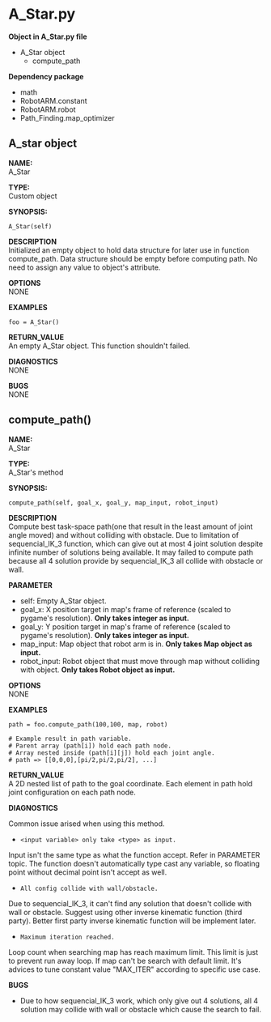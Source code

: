 # A_Star.py
**Object in A_Star.py file**
- A_Star object
    - compute_path

**Dependency package**
- math
- RobotARM.constant
- RobotARM.robot
- Path_Finding.map_optimizer


## A_star object

**NAME:** \
A_Star

**TYPE:**\
Custom object

**SYNOPSIS:** 
```
A_Star(self)
```

**DESCRIPTION**\
Initialized an empty object to hold data structure for later use in function compute_path. Data structure should be empty before computing path. No need to assign any value to object's attribute.

**OPTIONS**\
NONE

**EXAMPLES**
```
foo = A_Star()
```

**RETURN_VALUE**\
An empty A_Star object. This function shouldn't failed.

**DIAGNOSTICS**\
NONE

**BUGS**\
NONE

## compute_path()

**NAME:** \
A_Star

**TYPE:**\
A_Star's method

**SYNOPSIS:** 
```
compute_path(self, goal_x, goal_y, map_input, robot_input)
```

**DESCRIPTION**\
Compute best task-space path(one that result in the least amount of joint angle moved) and without colliding with obstacle. Due to limitation of sequencial_IK_3 function, which can give out at most 4 joint solution despite infinite number of solutions being available. It may failed to compute path because all 4 solution provide by sequencial_IK_3 all collide with obstacle or wall.


**PARAMETER**
- self: Empty A_Star object.
- goal_x: X position target in map's frame of reference (scaled to pygame's resolution). **Only takes integer as input.**
- goal_y: Y position target in map's frame of reference (scaled to pygame's resolution). **Only takes integer as input.**
- map_input: Map object that robot arm is in. **Only takes Map object as input.** 
- robot_input: Robot object that must move through map without colliding with object. **Only takes Robot object as input.** 

**OPTIONS**\
NONE

**EXAMPLES**
```
path = foo.compute_path(100,100, map, robot)

# Example result in path variable.
# Parent array (path[i]) hold each path node.
# Array nested inside (path[i][j]) hold each joint angle.
# path => [[0,0,0],[pi/2,pi/2,pi/2], ...]
```

**RETURN_VALUE**\
A 2D nested list of path to the goal coordinate. Each element in path hold joint configuration on each path node.

**DIAGNOSTICS**

Common issue arised when using this method.
- `<input variable> only take <type> as input.`

Input isn't the same type as what the function accept. Refer in PARAMETER topic. The function doesn't automatically type cast any variable, so floating point without decimal point isn't accept as well.

- `All config collide with wall/obstacle.`

Due to sequencial_IK_3, it can't find any solution that doesn't collide with wall or obstacle. Suggest using other inverse kinematic function (third party). Better first party inverse kinematic function will be implement later.

- `Maximum iteration reached.`

Loop count when searching map has reach maximum limit. This limit is just to prevent run away loop. If map can't be search with default limit. It's advices to tune constant value "MAX_ITER" according to specific use case.

**BUGS**
- Due to how sequencial_IK_3 work, which only give out 4 solutions, all 4 solution may collide with wall or obstacle which cause the search to fail. 
